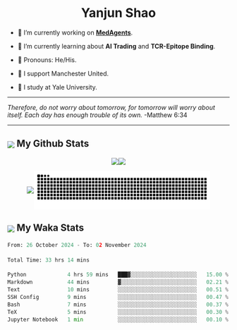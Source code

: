 

<h1 align="center">Yanjun Shao</h1>

- 🐒 I’m currently working on **[MedAgents](https://github.com/gersteinlab/MedAgents)**.

- 🦧 I’m currently learning about **AI Trading** and **TCR-Epitope Binding**.

- 🦍 Pronouns: He/His.

- 👹 I support Manchester United.

- 🐶 I study at Yale University.

---

<i> Therefore, do not worry about tomorrow, for tomorrow will worry about itself. Each day has enough trouble of its own. </i> -Matthew 6:34

---

<h2><img src="https://emojis.slackmojis.com/emojis/images/1579216111/7550/pikachu_wave.gif?1579216111" align="center" width="28" /> My Github Stats</h2>

<p align="center"><img align="center" src = "https://github-readme-stats.vercel.app/api?username=super-dainiu&show_icons=true&count_private=true&theme=tokyonight&hide=issues&line_height=30" width="400px"><img align="center" src = "https://github-readme-streak-stats.herokuapp.com/?user=super-dainiu&theme=tokyonight" width="400px"></p>

<p align="center"><img align="center" width="400px" src="https://github-readme-stats.vercel.app/api/top-langs/?username=super-dainiu&layout=compact&theme=tokyonight&hide=html,tex,jupyter%20notebook"><img align="center" width="400px" src="https://github.com/super-dainiu/super-dainiu/blob/output/github-contribution-grid-snake.svg"></p>

<h2><img src="https://emojis.slackmojis.com/emojis/images/1579216111/7550/pikachu_wave.gif?1579216111" align="center" width="28" /> My Waka Stats</h2>

<!--START_SECTION:waka-->

```python
From: 26 October 2024 - To: 02 November 2024

Total Time: 33 hrs 14 mins

Python             4 hrs 59 mins   ███▓░░░░░░░░░░░░░░░░░░░░░   15.00 %
Markdown           44 mins         ▓░░░░░░░░░░░░░░░░░░░░░░░░   02.21 %
Text               10 mins         ░░░░░░░░░░░░░░░░░░░░░░░░░   00.51 %
SSH Config         9 mins          ░░░░░░░░░░░░░░░░░░░░░░░░░   00.47 %
Bash               7 mins          ░░░░░░░░░░░░░░░░░░░░░░░░░   00.37 %
TeX                5 mins          ░░░░░░░░░░░░░░░░░░░░░░░░░   00.30 %
Jupyter Notebook   1 min           ░░░░░░░░░░░░░░░░░░░░░░░░░   00.10 %
```

<!--END_SECTION:waka-->
